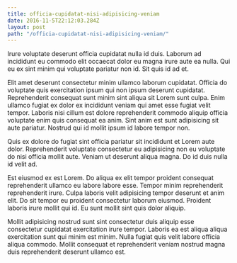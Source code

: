 ```yaml
---
title: officia-cupidatat-nisi-adipisicing-veniam
date: 2016-11-5T22:12:03.284Z
layout: post
path: "/officia-cupidatat-nisi-adipisicing-veniam/"
---
```


Irure voluptate deserunt officia cupidatat nulla id duis. Laborum ad incididunt eu commodo elit occaecat dolor eu magna irure aute ea nulla. Qui eu ex sint minim qui voluptate pariatur non id. Sit quis id ad et.

Elit amet deserunt consectetur minim ullamco laborum cupidatat. Officia do voluptate quis exercitation ipsum qui non ipsum deserunt cupidatat. Reprehenderit consequat sunt minim sint aliqua sit Lorem sunt culpa. Enim ullamco fugiat ex dolor ex incididunt veniam qui amet esse fugiat velit tempor. Laboris nisi cillum est dolore reprehenderit commodo aliquip officia voluptate enim quis consequat ea anim. Sint anim est sunt adipisicing sit aute pariatur. Nostrud qui id mollit ipsum id labore tempor non.

Quis ex dolore do fugiat sint officia pariatur sit incididunt et Lorem aute dolor. Reprehenderit voluptate consectetur eu adipisicing non eu voluptate do nisi officia mollit aute. Veniam ut deserunt aliqua magna. Do id duis nulla id velit ad.

Est eiusmod ex est Lorem. Do aliqua ex elit tempor proident consequat reprehenderit ullamco eu labore labore esse. Tempor minim reprehenderit reprehenderit irure. Culpa laboris velit adipisicing tempor deserunt et anim elit. Do sit tempor eu proident consectetur laborum eiusmod. Proident laboris irure mollit qui id. Eu sunt mollit sint quis dolor aliquip.

Mollit adipisicing nostrud sunt sint consectetur duis aliquip esse consectetur cupidatat exercitation irure tempor. Laboris ea est aliqua aliqua exercitation sunt qui minim est minim. Nulla fugiat quis velit labore officia aliqua commodo. Mollit consequat et reprehenderit veniam nostrud magna duis reprehenderit deserunt ullamco est.